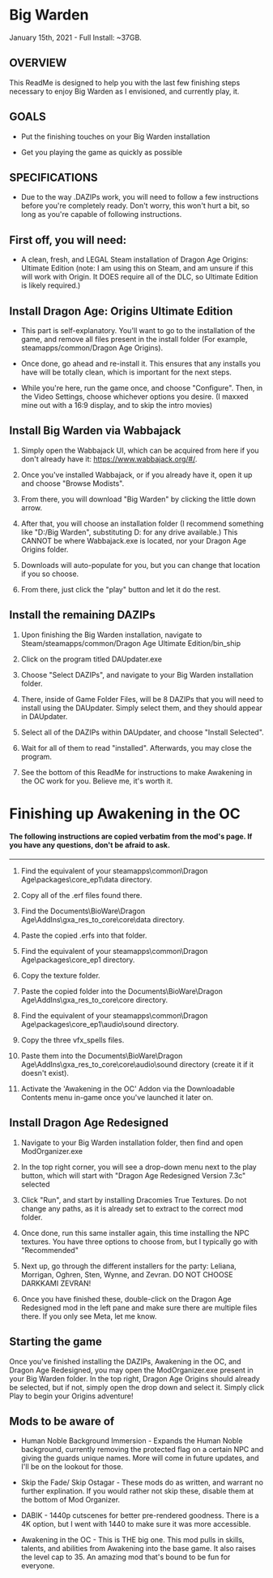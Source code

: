 # Big Warden

January 15th, 2021 - Full Install: ~37GB.

## OVERVIEW

This ReadMe is designed to help you with the last few finishing steps necessary to enjoy Big Warden as I envisioned, and currently play, it. 

## GOALS


-  Put the finishing touches on your Big Warden installation

-  Get you playing the game as quickly as possible

## SPECIFICATIONS

- Due to the way .DAZIPs work, you will need to follow a few instructions before you're completely ready. Don't worry, this won't hurt a bit, so long as you're capable of following instructions.

## First off, you will need:

-   A clean, fresh, and LEGAL Steam installation of Dragon Age Origins: Ultimate Edition (note: I am using this on Steam, and am unsure if this will work with Origin. It DOES require all of the DLC, so Ultimate Edition is likely required.)

## Install Dragon Age: Origins Ultimate Edition

- This part is self-explanatory. You'll want to go to the installation of the game, and remove all files present in the install folder (For example, steamapps/common/Dragon Age Origins). 

- Once done, go ahead and re-install it. This ensures that any installs you have will be totally clean, which is important for the next steps. 

- While you're here, run the game once, and choose "Configure". Then, in the Video Settings, choose whichever options you desire. (I maxxed mine out with a 16:9 display, and to skip the intro movies)

Install Big Warden via Wabbajack
-----------------------------------------

1.  Simply open the Wabbajack UI, which can be acquired from here if you don't already have it: <https://www.wabbajack.org/#/>. 

2.  Once you've installed Wabbajack, or if you already have it, open it up and choose "Browse Modists". 

3.  From there, you will download "Big Warden" by clicking the little down arrow. 

4.  After that, you will choose an installation folder (I recommend something like "D:/Big Warden", substituting D: for any drive available.) This CANNOT be where Wabbajack.exe is located, nor your Dragon Age Origins folder.

5.  Downloads will auto-populate for you, but you can change that location if you so choose. 

6.  From there, just click the "play" button and let it do the rest.

Install the remaining DAZIPs
---------------------------------

1. Upon finishing the Big Warden installation, navigate to Steam/steamapps/common/Dragon Age Ultimate Edition/bin_ship

2. Click on the program titled DAUpdater.exe

3. Choose "Select DAZIPs", and navigate to your Big Warden installation folder. 

4. There, inside of Game Folder Files, will be 8 DAZIPs that you will need to install using the DAUpdater. Simply select them, and they should appear in DAUpdater.

5. Select all of the DAZIPs within DAUpdater, and choose "Install Selected".

6. Wait for all of them to read "installed". Afterwards, you may close the program. 

7. See the bottom of this ReadMe for instructions to make Awakening in the OC work for you. Believe me, it's worth it.

# Finishing up Awakening in the OC

#### The following instructions are copied verbatim from the mod's page. If you have any questions, don't be afraid to ask.
--------------------------------------------------------------------------------

1. Find the equivalent of your steamapps\common\Dragon Age\packages\core_ep1\data directory.

2. Copy all of the .erf files found there.

3. Find the Documents\BioWare\Dragon Age\AddIns\gxa_res_to_core\core\data directory.

4. Paste the copied .erfs into that folder.

5. Find the equivalent of your steamapps\common\Dragon Age\packages\core_ep1 directory.

6. Copy the texture folder.

7. Paste the copied folder into the Documents\BioWare\Dragon Age\AddIns\gxa_res_to_core\core directory.

8. Find the equivalent of your steamapps\common\Dragon Age\packages\core_ep1\audio\sound directory.

9. Copy the three vfx_spells files.

1. Paste them into the Documents\BioWare\Dragon Age\AddIns\gxa_res_to_core\core\audio\sound directory (create it if it doesn't exist).

1. Activate the 'Awakening in the OC' Addon via the Downloadable Contents menu in-game once you've launched it later on.

Install Dragon Age Redesigned
--------------------------------

1. Navigate to your Big Warden installation folder, then find and open ModOrganizer.exe

2. In the top right corner, you will see a drop-down menu next to the play button, which will start with "Dragon Age Redesigned Version 7.3c" selected

3. Click "Run", and start by installing Dracomies True Textures. Do not change any paths, as it is already set to extract to the correct mod folder. 

4. Once done, run this same installer again, this time installing the NPC textures. You have three options to choose from, but I typically go with "Recommended"

5. Next up, go through the different installers for the party: Leliana, Morrigan, Oghren, Sten, Wynne, and Zevran. DO NOT CHOOSE DARKKAMI ZEVRAN!

6. Once you have finished these, double-click on the Dragon Age Redesigned mod in the left pane and make sure there are multiple files there. If you only see Meta, let me know.

## Starting the game

Once you've finished installing the DAZIPs, Awakening in the OC, and Dragon Age Redesigned, you may open the ModOrganizer.exe present in your Big Warden folder. In the top right, Dragon Age Origins should already be selected, but if not, simply open the drop down and select it. Simply click Play to begin your Origins adventure!

## Mods to be aware of

- Human Noble Background Immersion - Expands the Human Noble background, currently removing the protected flag on a certain NPC and giving the guards unique names. More will come in future updates, and I'll be on the lookout for those. 

- Skip the Fade/ Skip Ostagar - These mods do as written, and warrant no further explination. If you would rather not skip these, disable them at the bottom of Mod Organizer.

- DABIK - 1440p cutscenes for better pre-rendered goodness. There is a 4K option, but I went with 1440 to make sure it was more accessible.

- Awakening in the OC - This is THE big one. This mod pulls in skills, talents, and abilities from Awakening into the base game. It also raises the level cap to 35. An amazing mod that's bound to be fun for everyone.
